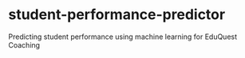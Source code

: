 # student-performance-predictor
Predicting student performance using machine learning for EduQuest Coaching
